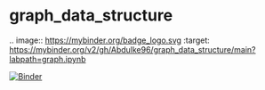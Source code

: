 

# graph_data_structure

.. image:: https://mybinder.org/badge_logo.svg
 :target: https://mybinder.org/v2/gh/Abdulke96/graph_data_structure/main?labpath=graph.ipynb


[![Binder](https://mybinder.org/badge_logo.svg)](https://mybinder.org/v2/gh/Abdulke96/graph_data_structure/main?labpath=graph.ipynb)
